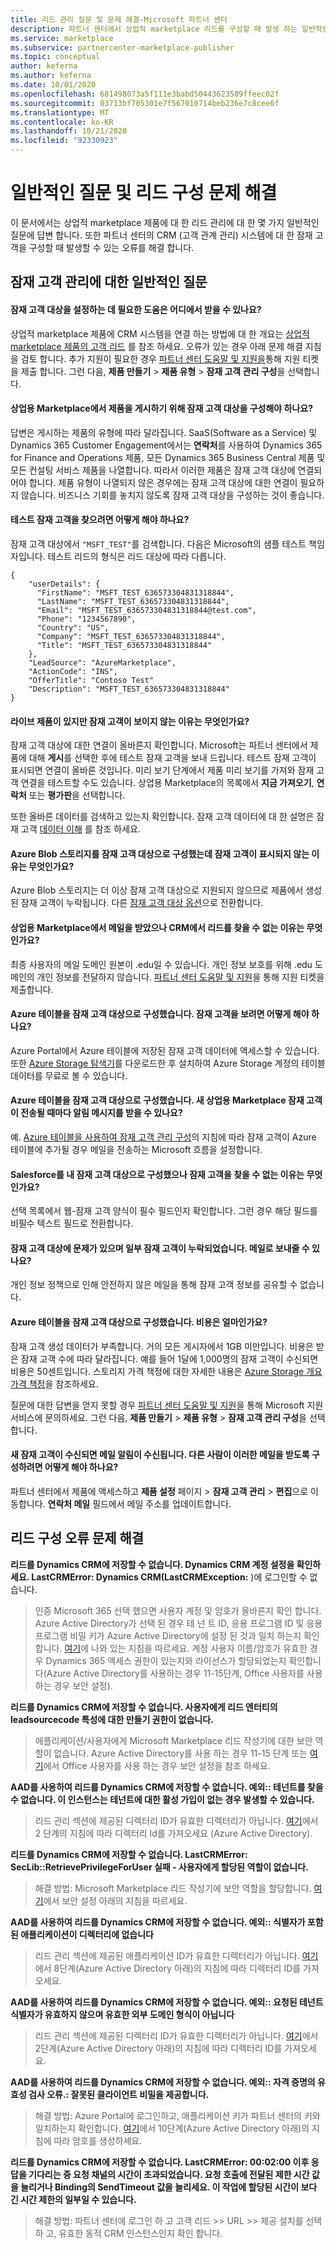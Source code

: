 ```yaml
---
title: 리드 관리 질문 및 문제 해결-Microsoft 파트너 센터
description: 파트너 센터에서 상업적 marketplace 리드를 구성할 때 발생 하는 일반적인 오류 및 질문에 대해 알아보세요.
ms.service: marketplace
ms.subservice: partnercenter-marketplace-publisher
ms.topic: conceptual
author: keferna
ms.author: keferna
ms.date: 10/01/2020
ms.openlocfilehash: 681498073a5f111e3babd50443623589ffeec02f
ms.sourcegitcommit: 03713bf705301e7f567010714beb236e7c8cee6f
ms.translationtype: MT
ms.contentlocale: ko-KR
ms.lasthandoff: 10/21/2020
ms.locfileid: "92330923"
---
```

# <a name="common-questions-and-troubleshooting-for-lead-configuration"></a>일반적인 질문 및 리드 구성 문제 해결

이 문서에서는 상업적 marketplace 제품에 대 한 리드 관리에 대 한 몇 가지 일반적인 질문에 답변 합니다. 또한 파트너 센터의 CRM (고객 관계 관리) 시스템에 대 한 잠재 고객을 구성할 때 발생할 수 있는 오류를 해결 합니다.

## <a name="common-questions-about-lead-management"></a>잠재 고객 관리에 대한 일반적인 질문

#### <a name="where-can-i-get-help-in-setting-up-my-lead-destination"></a>잠재 고객 대상을 설정하는 데 필요한 도움은 어디에서 받을 수 있나요?

상업적 marketplace 제품에 CRM 시스템을 연결 하는 방법에 대 한 개요는 [상업적 marketplace 제품의 고객 리드](partner-center-portal/commercial-marketplace-get-customer-leads.md) 를 참조 하세요. 오류가 있는 경우 아래 문제 해결 지침을 검토 합니다. 추가 지원이 필요한 경우 [파트너 센터 도움말 및 지원을](https://aka.ms/marketplacepublishersupport)통해 지원 티켓을 제출 합니다. 그런 다음, **제품 만들기** > **제품 유형** > **잠재 고객 관리 구성**을 선택합니다.

#### <a name="am-i-required-to-configure-a-lead-destination-in-order-to-publish-an-offer-in-the-commercial-marketplace"></a>상업용 Marketplace에서 제품을 게시하기 위해 잠재 고객 대상을 구성해야 하나요?

답변은 게시하는 제품의 유형에 따라 달라집니다. SaaS(Software as a Service) 및 Dynamics 365 Customer Engagement에서는 **연락처**를 사용하여 Dynamics 365 for Finance and Operations 제품, 모든 Dynamics 365 Business Central 제품 및 모든 컨설팅 서비스 제품을 나열합니다. 따라서 이러한 제품은 잠재 고객 대상에 연결되어야 합니다. 제품 유형이 나열되지 않은 경우에는 잠재 고객 대상에 대한 연결이 필요하지 않습니다. 비즈니스 기회를 놓치지 않도록 잠재 고객 대상을 구성하는 것이 좋습니다.

#### <a name="how-can-i-find-the-test-lead"></a>테스트 잠재 고객을 찾으려면 어떻게 해야 하나요?

잠재 고객 대상에서 `"MSFT_TEST"`를 검색합니다. 다음은 Microsoft의 샘플 테스트 책임자입니다. 테스트 리드의 형식은 리드 대상에 따라 다릅니다.

```
{
    "userDetails": {
      "FirstName": "MSFT_TEST_636573304831318844",
      "LastName": "MSFT_TEST_636573304831318844",
      "Email": "MSFT_TEST_636573304831318844@test.com",
      "Phone": "1234567890",
      "Country": "US",
      "Company": "MSFT_TEST_636573304831318844",
      "Title": "MSFT_TEST_636573304831318844"
    },
    "LeadSource": "AzureMarketplace",
    "ActionCode": "INS",
    "OfferTitle": "Contoso Test"
    "Description": "MSFT_TEST_636573304831318844"
}
```

#### <a name="i-have-a-live-offer-but-why-am-i-not-seeing-any-leads"></a>라이브 제품이 있지만 잠재 고객이 보이지 않는 이유는 무엇인가요?

잠재 고객 대상에 대한 연결이 올바른지 확인합니다. Microsoft는 파트너 센터에서 제품에 대해 **게시**를 선택한 후에 테스트 잠재 고객을 보내 드립니다. 테스트 잠재 고객이 표시되면 연결이 올바른 것입니다. 미리 보기 단계에서 제품 미리 보기를 가져와 잠재 고객 연결을 테스트할 수도 있습니다. 상업용 Marketplace의 목록에서 **지금 가져오기**, **연락처** 또는 **평가판**을 선택합니다.

또한 올바른 데이터를 검색하고 있는지 확인합니다. 잠재 고객 데이터에 대 한 설명은 잠재 고객 [데이터 이해](partner-center-portal/commercial-marketplace-get-customer-leads.md) 를 참조 하세요.

#### <a name="i-configured-azure-blob-storage-as-my-lead-destination-but-why-dont-i-see-the-lead"></a>Azure Blob 스토리지를 잠재 고객 대상으로 구성했는데 잠재 고객이 표시되지 않는 이유는 무엇인가요?

Azure Blob 스토리지는 더 이상 잠재 고객 대상으로 지원되지 않으므로 제품에서 생성된 잠재 고객이 누락됩니다. 다른 [잠재 고객 대상 옵션](partner-center-portal/commercial-marketplace-get-customer-leads.md)으로 전환합니다. 

#### <a name="i-received-an-email-from-the-commercial-marketplace-but-why-cant-i-find-the-lead-in-my-crm"></a>상업용 Marketplace에서 메일을 받았으나 CRM에서 리드를 찾을 수 없는 이유는 무엇인가요?

최종 사용자의 메일 도메인 원본이 .edu일 수 있습니다. 개인 정보 보호를 위해 .edu 도메인의 개인 정보를 전달하지 않습니다. [파트너 센터 도움말 및 지원](https://aka.ms/marketplacepublishersupport)을 통해 지원 티켓을 제출합니다.

#### <a name="i-configured-an-azure-table-as-my-lead-destination-how-can-i-view-the-leads"></a>Azure 테이블을 잠재 고객 대상으로 구성했습니다. 잠재 고객을 보려면 어떻게 해야 하나요?

Azure Portal에서 Azure 테이블에 저장된 잠재 고객 데이터에 액세스할 수 있습니다. 또한 [Azure Storage 탐색기](https://azure.microsoft.com/features/storage-explorer/)를 다운로드한 후 설치하여 Azure Storage 계정의 테이블 데이터를 무료로 볼 수 있습니다.

#### <a name="i-configured-an-azure-table-as-my-lead-destination-can-i-get-notified-whenever-a-new-commercial-marketplace-lead-is-sent"></a>Azure 테이블을 잠재 고객 대상으로 구성했습니다. 새 상업용 Marketplace 잠재 고객이 전송될 때마다 알림 메시지를 받을 수 있나요?

예. [Azure 테이블을 사용하여 잠재 고객 관리 구성](partner-center-portal/commercial-marketplace-lead-management-instructions-azure-table.md)의 지침에 따라 잠재 고객이 Azure 테이블에 추가될 경우 메일을 전송하는 Microsoft 흐름을 설정합니다.

#### <a name="i-configured-salesforce-as-my-lead-destination-but-why-cant-i-find-the-leads"></a>Salesforce를 내 잠재 고객 대상으로 구성했으나 잠재 고객을 찾을 수 없는 이유는 무엇인가요?

선택 목록에서 웹-잠재 고객 양식이 필수 필드인지 확인합니다. 그런 경우 해당 필드를 비필수 텍스트 필드로 전환합니다.

#### <a name="there-was-an-issue-with-my-lead-destination-and-i-missed-some-leads-can-i-have-them-sent-to-me-in-an-email"></a>잠재 고객 대상에 문제가 있으며 일부 잠재 고객이 누락되었습니다. 메일로 보내줄 수 있나요?

개인 정보 정책으로 인해 안전하지 않은 메일을 통해 잠재 고객 정보를 공유할 수 없습니다.

#### <a name="i-configured-an-azure-table-as-my-lead-destination-how-much-will-it-cost"></a>Azure 테이블을 잠재 고객 대상으로 구성했습니다. 비용은 얼마인가요?

잠재 고객 생성 데이터가 부족합니다. 거의 모든 게시자에서 1GB 미만입니다. 비용은 받은 잠재 고객 수에 따라 달라집니다. 예를 들어 1달에 1,000명의 잠재 고객이 수신되면 비용은 50센트입니다. 스토리지 가격 책정에 대한 자세한 내용은 [Azure Storage 개요 가격 책정](https://azure.microsoft.com/pricing/details/storage/)을 참조하세요.

질문에 대한 답변을 얻지 못할 경우 [파트너 센터 도움말 및 지원](https://aka.ms/marketplacepublishersupport)을 통해 Microsoft 지원 서비스에 문의하세요. 그런 다음, **제품 만들기** > **제품 유형** > **잠재 고객 관리 구성**을 선택합니다.

#### <a name="im-receiving-email-notifications-when-new-customer-leads-are-received-how-can-i-configure-someone-else-to-receive-these-emails"></a>새 잠재 고객이 수신되면 메일 알림이 수신됩니다. 다른 사람이 이러한 메일을 받도록 구성하려면 어떻게 해야 하나요?

파트너 센터에서 제품에 액세스하고 **제품 설정** 페이지 > **잠재 고객 관리** > **편집**으로 이동합니다. **연락처 메일** 필드에서 메일 주소를 업데이트합니다.

## <a name="troubleshooting-lead-configuration-errors"></a><a id="publishing-config-errors"></a> 리드 구성 오류 문제 해결

**리드를 Dynamics CRM에 저장할 수 없습니다. Dynamics CRM 계정 설정을 확인하세요. LastCRMError: Dynamics CRM(LastCRMException:** )에 로그인할 수 없습니다. 

> 인증 Microsoft 365 선택 했으면 사용자 계정 및 암호가 올바른지 확인 합니다. Azure Active Directory가 선택 된 경우 테 넌 트 ID, 응용 프로그램 ID 및 응용 프로그램 비밀 키가 Azure Active Directory에 설정 된 것과 일치 하는지 확인 합니다. [여기](./partner-center-portal/commercial-marketplace-lead-management-instructions-dynamics.md)에 나와 있는 지침을 따르세요. 계정 사용자 이름/암호가 유효한 경우 Dynamics 365 액세스 권한이 있는지와 라이선스가 할당되었는지 확인합니다(Azure Active Directory를 사용하는 경우 11-15단계, Office 사용자를 사용하는 경우 보안 설정). 

**리드를 Dynamics CRM에 저장할 수 없습니다. 사용자에게 리드 엔터티의 leadsourcecode 특성에 대한 만들기 권한이 없습니다.** 

> 애플리케이션/사용자에게 Microsoft Marketplace 리드 작성기에 대한 보안 역할이 없습니다. Azure Active Directory를 사용 하는 경우 11-15 단계 또는 [여기](./partner-center-portal/commercial-marketplace-lead-management-instructions-dynamics.md)에서 Office 사용자를 사용 하는 경우 보안 설정을 참조 하세요.

**AAD를 사용하여 리드를 Dynamics CRM에 저장할 수 없습니다. 예외:: 테넌트를 찾을 수 없습니다. 이 인스턴스는 테넌트에 대한 활성 가입이 없는 경우 발생할 수 있습니다.**  

> 리드 관리 섹션에 제공된 디렉터리 ID가 유효한 디렉터리가 아닙니다. [여기](./partner-center-portal/commercial-marketplace-lead-management-instructions-dynamics.md)에서 2 단계의 지침에 따라 디렉터리 Id를 가져오세요 (Azure Active Directory).

**리드를 Dynamics CRM에 저장할 수 없습니다. LastCRMError: SecLib::RetrievePrivilegeForUser 실패 - 사용자에게 할당된 역할이 없습니다.**  

> 해결 방법: Microsoft Marketplace 리드 작성기에 보안 역할을 할당합니다. [여기](./partner-center-portal/commercial-marketplace-lead-management-instructions-dynamics.md)에서 보안 설정 아래의 지침을 따르세요.

**AAD를 사용하여 리드를 Dynamics CRM에 저장할 수 없습니다. 예외:: 식별자가 포함된 애플리케이션이 디렉터리에 없습니다** 

> 리드 관리 섹션에 제공된 애플리케이션 ID가 유효한 디렉터리가 아닙니다. [여기](./partner-center-portal/commercial-marketplace-lead-management-instructions-dynamics.md)에서 8단계(Azure Active Directory 아래)의 지침에 따라 디렉터리 ID를 가져오세요. 

**AAD를 사용하여 리드를 Dynamics CRM에 저장할 수 없습니다. 예외:: 요청된 테넌트 식별자가 유효하지 않으며 유효한 외부 도메인 형식이 아닙니다** 

> 리드 관리 섹션에 제공된 디렉터리 ID가 유효한 디렉터리가 아닙니다. [여기](./partner-center-portal/commercial-marketplace-lead-management-instructions-dynamics.md)에서 2단계(Azure Active Directory 아래)의 지침에 따라 디렉터리 ID를 가져오세요. 

**AAD를 사용하여 리드를 Dynamics CRM에 저장할 수 없습니다. 예외:: 자격 증명의 유효성 검사 오류.: 잘못된 클라이언트 비밀을 제공합니다.** 

> 해결 방법: Azure Portal에 로그인하고, 애플리케이션 키가 파트너 센터의 키와 일치하는지 확인합니다. [여기](./partner-center-portal/commercial-marketplace-lead-management-instructions-dynamics.md)에서 10단계(Azure Active Directory 아래)의 지침에 따라 암호를 생성하세요. 

**리드를 Dynamics CRM에 저장할 수 없습니다. LastCRMError: 00:02:00 이후 응답을 기다리는 중 요청 채널의 시간이 초과되었습니다. 요청 호출에 전달된 제한 시간 값을 늘리거나 Binding의 SendTimeout 값을 늘리세요. 이 작업에 할당된 시간이 보다 긴 시간 제한의 일부일 수 있습니다.**  

> 해결 방법: 파트너 센터에 로그인 하 고 고객 리드 >> URL >> 제공 설치를 선택 하 고, 유효한 동적 CRM 인스턴스인지 확인 합니다.

